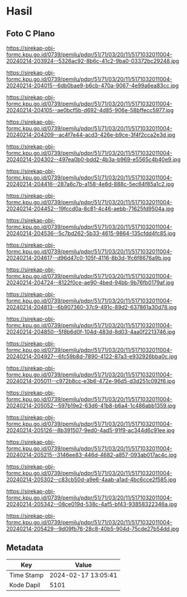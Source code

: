 # Hasil

## Foto C Plano

https://sirekap-obj-formc.kpu.go.id/0739/pemilu/pdpr/51/71/03/20/11/5171032011004-20240214-203924--5326ac92-8b6c-41c2-9ba0-03372bc29248.jpg

https://sirekap-obj-formc.kpu.go.id/0739/pemilu/pdpr/51/71/03/20/11/5171032011004-20240214-204015--6db0bae9-b6cb-470a-9067-4e99a6ea83cc.jpg

https://sirekap-obj-formc.kpu.go.id/0739/pemilu/pdpr/51/71/03/20/11/5171032011004-20240214-204105--ae0bcf5b-d692-4d85-906e-58bffecc5977.jpg

https://sirekap-obj-formc.kpu.go.id/0739/pemilu/pdpr/51/71/03/20/11/5171032011004-20240214-204209--ac4f7e44-acd3-426e-b9ce-3f4f2cca2e3d.jpg

https://sirekap-obj-formc.kpu.go.id/0739/pemilu/pdpr/51/71/03/20/11/5171032011004-20240214-204302--497ea0b0-bdd2-4b3a-b969-e5565c4b40e9.jpg

https://sirekap-obj-formc.kpu.go.id/0739/pemilu/pdpr/51/71/03/20/11/5171032011004-20240214-204416--287a6c7b-a158-4e8d-888c-5ec64f85a1c2.jpg

https://sirekap-obj-formc.kpu.go.id/0739/pemilu/pdpr/51/71/03/20/11/5171032011004-20240214-204452--19fccd0a-8c81-4c46-aebb-71625fd9504a.jpg

https://sirekap-obj-formc.kpu.go.id/0739/pemilu/pdpr/51/71/03/20/11/5171032011004-20240214-204536--5c7bd262-5b33-4615-9864-135cfdd4fc85.jpg

https://sirekap-obj-formc.kpu.go.id/0739/pemilu/pdpr/51/71/03/20/11/5171032011004-20240214-204617--d96d47c0-105f-4116-8b3d-1fc6f8676a9b.jpg

https://sirekap-obj-formc.kpu.go.id/0739/pemilu/pdpr/51/71/03/20/11/5171032011004-20240214-204724--8122f0ce-ae90-4bed-94bb-9b76fb0179af.jpg

https://sirekap-obj-formc.kpu.go.id/0739/pemilu/pdpr/51/71/03/20/11/5171032011004-20240214-204813--6b907360-37c9-491c-89d2-637861a30d78.jpg

https://sirekap-obj-formc.kpu.go.id/0739/pemilu/pdpr/51/71/03/20/11/5171032011004-20240214-204850--5f8b6d0f-104d-483d-8d03-4aa0f2213746.jpg

https://sirekap-obj-formc.kpu.go.id/0739/pemilu/pdpr/51/71/03/20/11/5171032011004-20240214-204927--6fc59b8d-7890-4122-87a3-e932926bba0c.jpg

https://sirekap-obj-formc.kpu.go.id/0739/pemilu/pdpr/51/71/03/20/11/5171032011004-20240214-205011--c972b8cc-e3b6-472e-96d5-d3d251c092f6.jpg

https://sirekap-obj-formc.kpu.go.id/0739/pemilu/pdpr/51/71/03/20/11/5171032011004-20240214-205052--597b19e2-63d6-41b8-b6a4-1c486abb1359.jpg

https://sirekap-obj-formc.kpu.go.id/0739/pemilu/pdpr/51/71/03/20/11/5171032011004-20240214-205126--8b391507-9ed0-4ad5-91f9-ac344d6c91ee.jpg

https://sirekap-obj-formc.kpu.go.id/0739/pemilu/pdpr/51/71/03/20/11/5171032011004-20240214-205215--3146ee83-446d-4682-a857-093ab017ac4c.jpg

https://sirekap-obj-formc.kpu.go.id/0739/pemilu/pdpr/51/71/03/20/11/5171032011004-20240214-205302--c83cb50d-a9e6-4aab-a1ad-4bc6cce2f585.jpg

https://sirekap-obj-formc.kpu.go.id/0739/pemilu/pdpr/51/71/03/20/11/5171032011004-20240214-205342--08ce019d-538c-4af5-bf43-93858322346a.jpg

https://sirekap-obj-formc.kpu.go.id/0739/pemilu/pdpr/51/71/03/20/11/5171032011004-20240214-205429--9d09fb76-28c8-40b5-904d-75cde27b54dd.jpg


## Metadata

| Key        | Value               |
| ---------- | ------------------- |
| Time Stamp | 2024-02-17 13:05:41 |
| Kode Dapil | 5101                |



